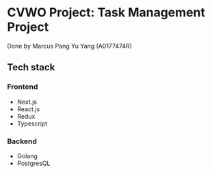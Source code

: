 # CVWO Project: Task Management Project

Done by Marcus Pang Yu Yang (A0177474R)

## Tech stack

### Frontend

- Next.js
- React.js
- Redux
- Typescript

### Backend

- Golang
- PostgresQL
